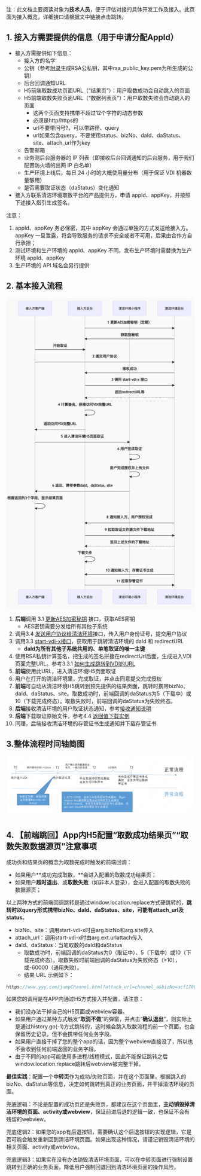 注：此文档主要阅读对象为**技术人员**，便于评估对接的具体开发工作及接入。此页面为接入概览，详细接口请根据文中链接点击跳转。

## 1. 接入方需要提供的信息（用于申请分配AppId）
* 接入方需提供如下信息：
  * 接入方的名字
  * 公钥（参考[附录](/zh/access/appendix?id=_5-如何生成rsa公私钥)生成RSA公私钥，其中rsa_public_key.pem为所生成的公钥）
  * 后台回调通知URL
  * H5前端取数成功页面URL（“结果页”）：用户取数成功会自动跳入的页面
  * H5前端取数失败页面URL（“数据列表页”）：用户取数失败会自动跳入的页面
    * 这两个页面支持携带不超过12个字符的动态参数
    * 必须是http/https的
    * url不要带问号?，可以带路径、query
    * url如果包含query，不要使用status、bizNo、daId、daStatus、site、attach_url作为key
  * 告警邮箱
  * 业务测后台服务器的 IP 列表（即接收后台回调通知的后台服务，用于我们配置防火墙的出网 IP 白名单）
  * 生产环境上线后，每日 24 小时的大概使用量分布（用于保证 VDI 机器数量够用）
  * 是否需要取证状态（daStatus）变化通知
* 接入方联系清洁环境取数平台的产品提供方，申请 appId、appKey，并按照下述接入指引生成签名。  

注意：
1. appId、appKey 务必保密，其中 appKey 会通过单独的方式发送给接入方。appKey 一旦泄露，将会导致服务的请求不安全或者不可用，后果由合作方自行承担；  
2. 测试环境和生产环境的 appId、appKey 不同，发布生产环境时需替换为生产环境 appId、appKey  
3. 生产环境的 API 域名会另行提供  


## 2.  基本接入流程
![image](./2-1.png)


1. **后端**调用 3.1 [更新AES加密秘钥](/zh/access/main?id=_31-更新aes加密秘钥接口) 接口，获取AES密钥
    * AES密钥需要分发给所有其他子系统
2. 调用3.4 [发送用户协议给清洁环境](/zh/access/main?id=_34-用户协议签署接口)接口，传入用户身份证号，提交用户协议
3. 调用3.3 [start-vdi-x接口](/zh/access/main?id=_33-start-vdi-x-接口-（sdk和h5接入模式使用该接口）)，获取用于跳转清洁环境的 daId 和 redirectURL
    * **daId为所有其他子系统共用的、单笔取证的唯一主键**
4. 使用RSA私钥计算签名，把生成的签名拼接在redirectUrl后面，生成进入VDI页面完整URL。参考3.3.1 [如何生成跳转到VDI的URL](/zh/access/main?id=_331-如何生成跳转到vdi的-url)
5. **前端**使用此URL，进入清洁环境H5页面取证
6. 用户在打开的清洁环境里，完成取证，并点击同意提交完成授权
7. **前端**可自动从清洁环境H5跳转到预先提供的结果页面，跳转时携带bizNo、daId、daStatus、site。取数成功时，前端回调的daStatus为5（下载中）或10（下载完成终态）。取数失败时，前端回调的daStatus为失败终态。
8. **后端**接收清洁环境的用户取证状态通知，参考[接收通知说明](/zh/access/main?id=_4-通知（v2格式）接入方的接口说明)
9. **后端**下载取证原始文件，参考4.4 [返回值下载实例](/zh/access/main?id=_44-返回值下载实例)
10. 同理，后端接收清洁环境的存管证书生成通知并下载存管证书

## 3.整体流程时间轴简图

![图片](./3-1.png)

## 4.  【前端跳回】App内H5配置“取数成功结果页”“取数失败数据源页”注意事项  

成功页和结果页的概念为取数完成时触发的前端回调：
* 如果用户**成功完成取数，**会进入配置的取数成功结果页；  
* 如果用户**超时退出**、或**取数失败**（如非本人登录），会进入配置的取数失败的数据源页；  

以上两种方式的前端回调跳转是通过window.location.replace方式硬跳转的，**跳转时以query形式携带bizNo、daId、daStatus、site，可能有attach_url及status**。  
* bizNo、site：调用start-vdi-x时由arg.bizNo和arg.site传入
* attach_url：调用start-vdi-x时由arg.ext.urlattach传入
* daId、daStatus：当笔取数的daId和daStatus
  * 取数成功时，前端回调的daStatus为0（取证中）、5（下载中）或10（下载完成终态）。取数失败时前端回调的daStatus为失败终态（>10），或-60000（通用失败）。
  * 结果 URL 示例如下：
```java
https://www.yyy.com/jumpChannel.html?attach_url=channel_a&bizNo=acf1700443444e7b9206c6d5b36ec955&daId=zd240e1e1722158295759228928&site=app-tax-income&daStatus=10
```  

如果您的调用是在APP内通过H5方式接入并配置，请注意：
* 我们没办法干掉自己的H5页面或webview容器。  
* 如果用户通过某种方式触发“**取消不做**”的弹窗，并点击“**确认退出**”，则实际上是通过history.go(-1)方式跳转的，这时候会跳入取数流程的前一个页面，也会保留历史记录，但不会携带任何业务字段。  
* 如果用户直接干掉了您的整个app的话，因为整个webview直接没了，所以也不会收到任何前端返回的业务字段。  
* 由于不同的app可能使用多进程/线程模式，因此不能保证跳转之后window.location.replace跳转后webview被完整干掉。 

**最佳实践**：配置一个**中转页**作为成功/失败页面，并在这个页面里，根据跳入的bizNo、daStatus等信息，决定如何跳转到真正的业务页面，并干掉清洁环境的页面。  

兜底逻辑：不论是配置的成功页还是失败页，都建议在这个页面里，**主动销毁掉清洁环境的页面、activity或webview**，保证前进后退的逻辑一致，也保证不会有残留的webview。

兜底逻辑2：如果您的app有后退按钮，需要确认这个后退按钮的实现逻辑，它是否可能会触发重新回到清洁环境页面。如果出现这种情况，请谨记销毁清洁环境的相关页面、activity或webview。

兜底逻辑3：如果实在没有办法销毁清洁环境页面，可以在中转页面进行强制设置跳转到正确的业务页面，降低用户强制回退回到清洁环境页面的操作风险。

